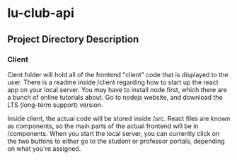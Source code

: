 # lu-club-api

## Project Directory Description

### Client

Cient folder will hold all of the frontend "client" code that is displayed to the user. There is a readme inside /client regarding how to start up the react app on your local server. You may have to install node first, which there are a bunch of online tutorials about. Go to nodejs website, and download the LTS (long-term support) version.

Inside client, the actual code will be stored inside /src. React files are known as components, so the main parts of the actual frontend will be in /components. When you start the local server, you can currently click on the two buttons to either go to the student or professor portals, depending on what you're assigned.